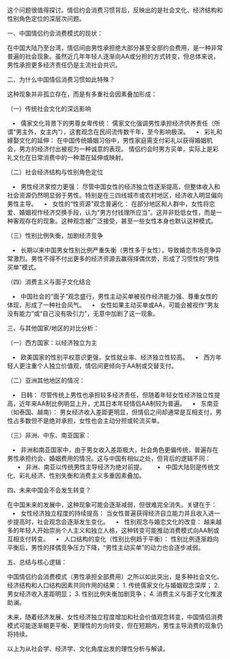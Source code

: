 这个问题很值得探讨。情侣约会消费习惯背后，反映出的是社会文化、经济结构和性别角色定位的深层次问题。

一、中国情侣约会消费模式的现状：

在中国大陆乃至台湾，情侣间由男性承担绝大部分甚至全部约会费用，是一种非常普遍的社会现象。虽然近几年年轻人逐渐向AA或分担的方式转变，但总体来说，男性承担更多经济责任仍是主流社会共识。

二、为什么中国情侣消费习惯如此特殊？

这种现象并非孤立存在，而是有多重社会因素叠加形成：

（一）传统社会文化的深远影响

   •   儒家文化背景下的男尊女卑传统：
儒家文化强调男性承担经济供养责任（所谓“男主外，女主内”），这套观念在民间流传数千年，至今影响极深。
   •   彩礼和嫁娶文化的延伸：
在中国传统婚姻习俗中，男性家庭需支付彩礼以获得婚姻机会，男方的经济付出被视为一种诚意的表现。
情侣约会时男方买单，实际上是彩礼文化在日常消费中的一种潜在延伸或映射。

（二）社会经济结构与性别角色定位

   •   男性经济掌控力更强：
尽管中国女性的经济独立性逐渐提高，但整体收入和社会资源仍然明显弱于男性。特别是在三四线城市或农村地区，经济收入明显偏向男性主导。
   •   女性的“性资源”观念普遍化：
在部分地区和人群中，女性将恋爱、婚姻视作经济交换手段，认为“男方付钱理所应当”。这并非贬低女性，而是一种客观存在的现象。这种观念被广泛接受，甚至一些女性本身也默认这种模式。

（三）性别比例失衡，加剧经济竞争

   •   长期以来中国男女性别比例严重失衡（男性多于女性），导致婚恋市场竞争异常激烈。男性不得不付出更多的经济资源去赢得择偶优势，形成了习惯性的“男性买单”模式。

（四）消费主义与面子文化结合

   •   中国社会的“面子”观念盛行，男性主动买单被视作经济能力强、尊重女性的体现，形成了一种社会风气。
   •   女性如果主动买单或AA，可能会被视作“男友没有能力”或“自己没有吸引力”，无意中加剧了这一现象。

三、与其他国家/地区的对比分析：

（一）西方国家：以经济独立为主

   •   欧美国家的性别平权意识更强，女性就业率、经济独立性较高。
   •   西方年轻人更注重个人独立价值观，情侣间更倾向于AA制或交替支付。

（二）亚洲其他地区的情况：

   •   日韩：
尽管传统上男性也承担较多经济责任，但随着年轻女性经济独立性提高，近年来AA制比例明显上升，尤其日本年轻情侣AA制较为普遍。
   •   东南亚（如泰国、越南）：
男女经济收入差距更明显，但情侣之间却通常是互相支付，男性占多数但不是绝对承担，女性也会主动分担或轮流买单。

（三）非洲、中东、南亚国家：

   •   非洲和南亚国家中，由于男女收入差距极大，社会角色更偏传统，普遍存在男性承担约会、婚姻费用的情况。这与中国有相似之处，但背后的逻辑不同：
      •   非洲、南亚以传统男性主导经济为绝对前提。
      •   中国大陆则是传统文化、彩礼经济、性别失衡和消费主义多重因素叠加。

四、未来中国会不会发生转变？

在中国未来的发展中，这种现象可能会逐渐减弱，但很难完全消失。关键在于：
   •   女性经济独立程度的持续提高：
当女性普遍获得经济自立能力并且收入进一步提高时，社会观念会逐渐发生变化。
   •   性别观念与婚恋文化的改变：
越来越多的年轻人开始崇尚个人主义和独立人格，这种转变可能推动消费模式向AA制或互相支付转变。
   •   人口结构的变化（性别比例趋于平衡）：
性别比例逐渐趋向平衡后，男性的择偶竞争压力下降，“男性主动买单”的动力也会逐步减弱。

五、总结与核心逻辑：

中国情侣约会消费模式（男性承担全部费用）之所以如此突出，是多种社会文化、经济结构和人口结构因素共同作用的结果：
	1.	传统儒家文化与婚姻观念深厚；
	2.	男女经济收入差距明显；
	3.	性别比例失衡加剧竞争；
	4.	消费主义与面子文化推波助澜。

未来，随着经济发展、女性经济独立程度增加和社会价值观念转变，中国情侣消费模式可能逐渐朝更平衡、更理性的方向转变，但在短期内，男性主导消费的现象仍将持续。

以上为从社会学、经济学、文化角度出发的理性分析与解读。
